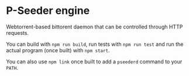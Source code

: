 # P-Seeder engine

Webtorrent-based bittorent daemon that can be controlled through HTTP requests.

You can build with `npm run build`, run tests with `npm run test`
and run the actual program (once built) with `npm start`.

You can also use `npm link` once built to add a `pseederd` command to your `PATH`.
